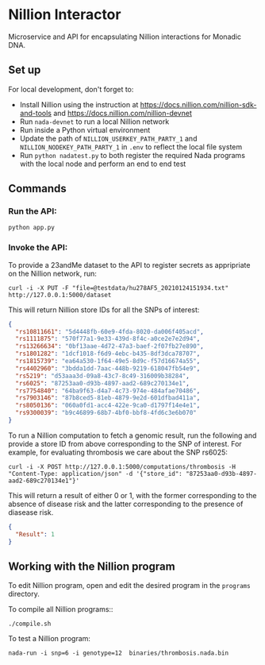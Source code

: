 # Nillion Interactor

Microservice and API for encapsulating Nillion interactions for Monadic DNA.

## Set up

For local development, don't forget to: 
- Install Nillion using the instruction at https://docs.nillion.com/nillion-sdk-and-tools and https://docs.nillion.com/nillion-devnet
- Run `nada-devnet` to run a local Nillion network
- Run inside a Python virtual environment
- Update the path of `NILLION_USERKEY_PATH_PARTY_1` and `NILLION_NODEKEY_PATH_PARTY_1` in `.env` to reflect the local file system
- Run `python nadatest.py` to both register the required Nada programs with the local node and perform an end to end test

## Commands

### Run the API:

`python app.py`

### Invoke the API:

To provide a 23andMe dataset to the API to register secrets as appripriate on the Nillion network, run:

`curl -i -X PUT -F "file=@testdata/hu278AF5_20210124151934.txt" http://127.0.0.1:5000/dataset`

This will return Nillion store IDs for all the SNPs of interest:

```json
{
  "rs10811661": "5d4448fb-60e9-4fda-8020-da006f405acd",
  "rs1111875": "570f77a1-9e33-439d-8f4c-a0ce2e7e2d94",
  "rs13266634": "0bf13aae-4d72-47a3-baef-2f07fb27e890",
  "rs1801282": "1dcf1018-f6d9-4ebc-b435-8df3dca78707",
  "rs1815739": "ea64a530-1f64-49e5-8d9c-f57d16674a55",
  "rs4402960": "3bdda1dd-7aac-448b-9219-618047fb54e9",
  "rs5219": "d53aaa3d-09a8-43c7-8c49-316009b38284",
  "rs6025": "87253aa0-d93b-4897-aad2-689c270134e1",
  "rs7754840": "64ba9f63-d4a7-4c73-974e-484afae70486",
  "rs7903146": "87b8ced5-81eb-4879-9e2d-601dfbad411a",
  "rs8050136": "060a0fd1-acc4-422e-9ca0-d1797f14e4e1",
  "rs9300039": "b9c46899-68b7-4bf0-bbf8-4fd6c3e6b070"
}
```

To run a Nillion computation to fetch a genomic result, run the following and provide a store ID from above corresponding to the SNP of interest. For example, for evaluating thrombosis we care about the SNP rs6025:

`curl -i -X POST http://127.0.0.1:5000/computations/thrombosis -H "Content-Type: application/json" -d '{"store_id": "87253aa0-d93b-4897-aad2-689c270134e1"}'`

This will return a result of either 0 or 1, with the former corresponding to the absence of disease risk and the latter corresponding to the presence of diasease risk. 

```json
{
  "Result": 1
}
```

## Working with the Nillion program

To edit Nillion program, open and edit the desired program in the `programs` directory. 

To compile all Nillion programs::

`./compile.sh`

To test a Nillion program:

`nada-run -i snp=6 -i genotype=12  binaries/thrombosis.nada.bin`
